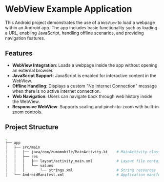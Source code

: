 # WebView Example Application

This Android project demonstrates the use of a `WebView` to load a webpage within an Android app. The app includes basic functionality such as loading a URL, enabling JavaScript, handling offline scenarios, and providing navigation features.

## Features

- **WebView Integration**: Loads a webpage inside the app without opening an external browser.
- **JavaScript Support**: JavaScript is enabled for interactive content in the WebView.
- **Offline Handling**: Displays a custom "No Internet Connection" message when there is no active internet connection.
- **Web Navigation**: Users can navigate back through web history inside the WebView.
- **Responsive WebView**: Supports scaling and pinch-to-zoom with built-in zoom controls.

## Project Structure

```bash
.
├── app
│   ├── src/main
│   │   ├── java/com/zumamobile/MainActivity.kt    # MainActivity class with WebView functionality
│   │   ├── res
│   │   │   ├── layout/activity_main.xml           # Layout file containing WebView
│   │   │   └── values
│   │   │       └── strings.xml                    # String resources
│   └── AndroidManifest.xml                        # Application manifest file

